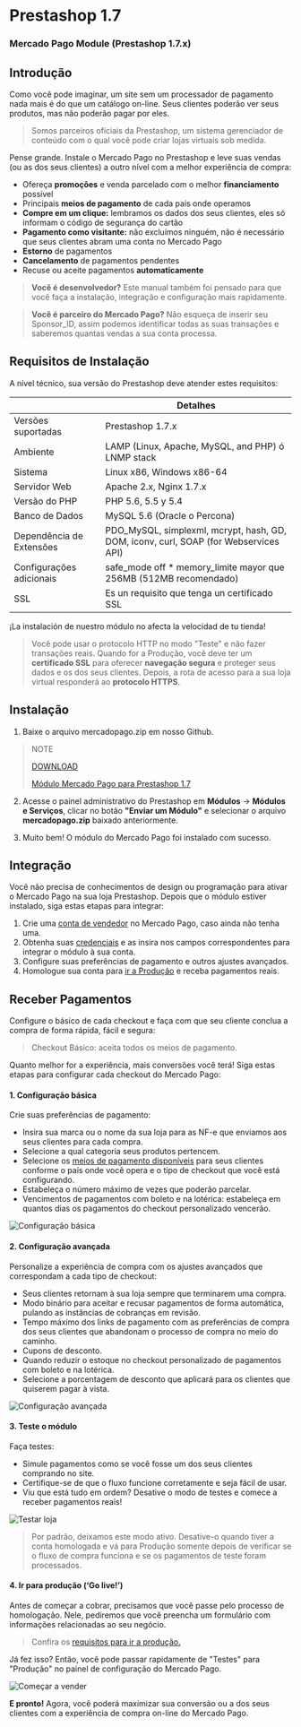 # Prestashop 1.7


### Mercado Pago Module (Prestashop 1.7.x)

## Introdução

Como você pode imaginar, um site sem um processador de pagamento nada mais é do que um catálogo on-line. Seus clientes poderão ver seus produtos, mas não poderão pagar por eles.

> Somos parceiros oficiais da Prestashop, um sistema gerenciador de conteúdo com o qual você pode criar lojas virtuais sob medida.

Pense grande. Instale o Mercado Pago no Prestashop e leve suas vendas (ou as dos seus clientes) a outro nível com a melhor experiência de compra:

* Ofereça **promoções** e venda parcelado com o melhor **financiamento** possível
* Principais **meios de pagamento** de cada país onde operamos
* **Compre em um clique:** lembramos os dados dos seus clientes, eles só informam o código de segurança do cartão
* **Pagamento como visitante:** não excluímos ninguém, não é necessário que seus clientes abram uma conta no Mercado Pago
* **Estorno** de pagamentos
* **Cancelamento** de pagamentos pendentes
* Recuse ou aceite pagamentos **automaticamente**

> **Você é desenvolvedor?** Este manual também foi pensado para que você faça a instalação, integração e configuração mais rapidamente.

> **Você é parceiro do Mercado Pago?** Não esqueça de inserir seu Sponsor_ID, assim podemos identificar todas as suas transações e saberemos quantas vendas a sua conta processa.

## Requisitos de Instalação

A nível técnico, sua versão do Prestashop deve atender estes requisitos:

|                            | Detalhes                                                                                       |
|----------------------------|------------------------------------------------------------------------------------------------|
| Versões suportadas         | Prestashop 1.7.x                                                                               |
| Ambiente                   | LAMP (Linux, Apache, MySQL, and PHP) ó LNMP stack                                              |
| Sistema                    | Linux x86, Windows x86-64                                                                      |
| Servidor Web               | Apache 2.x,  Nginx 1.7.x                                                                       |
| Versão do PHP              | PHP 5.6, 5.5 y 5.4                                                                             |
| Banco de Dados             | MySQL 5.6 (Oracle o Percona)                                                                   |
| Dependência de Extensões   | PDO_MySQL, simplexml, mcrypt, hash, GD, DOM, iconv, curl, SOAP (for Webservices API)           |
| Configurações adicionais   | safe_mode off * memory_limite mayor que 256MB (512MB recomendado)                              |
| SSL                        | Es un requisito que tenga un certificado SSL                                                   |

¡La instalación de nuestro módulo no afecta la velocidad de tu tienda!

> Você pode usar o protocolo HTTP no modo "Teste" e não fazer transações reais. Quando for a Produção, você deve ter um **certificado SSL** para oferecer **navegação segura** e proteger seus dados e os dos seus clientes. Depois, a rota de acesso para a sua loja virtual responderá ao **protocolo HTTPS**.

## Instalação

1) Baixe o arquivo mercadopago.zip em nosso Github.

> NOTE
>
> [DOWNLOAD](https://github.com/mercadopago/cart-prestashop-6/blob/master/mercadopago.zip)
>
> [Módulo Mercado Pago para Prestashop 1.7](https://github.com/mercadopago/cart-prestashop-6/blob/master/mercadopago.zip)

2) Acesse o painel administrativo do Prestashop em **Módulos** -> **Módulos e Serviços**, clicar no botão **"Enviar um Módulo"** e selecionar o arquivo **mercadopago.zip** baixado anteriormente.

3) Muito bem! O módulo do Mercado Pago foi instalado com sucesso.

## Integração

Você não precisa de conhecimentos de design ou programação para ativar o Mercado Pago na sua loja Prestashop. Depois que o módulo estiver instalado, siga estas etapas para integrar:

1. Crie uma [conta de vendedor](https://www.mercadopago.com.br/registration-company?confirmation_url=https%3A%2F%2Fwww.mercadopago.com.ar%2Fcomo-cobrar) no Mercado Pago, caso ainda não tenha uma.
2. Obtenha suas [credenciais](https://www.mercadopago.com.br/developers/pt/guides/localization/credentials) e as insira nos campos correspondentes para integrar o módulo à sua conta.
3. Configure suas preferências de pagamento e outros ajustes avançados.
4. Homologue sua conta para [ir a Produção](https://www.mercadopago.com.br/developers/pt/guides/payments/api/goto-production/) e receba pagamentos reais.

## Receber Pagamentos

Configure o básico de cada checkout e faça com que seu cliente conclua a compra de forma rápida, fácil e segura:

> Checkout Básico: aceita todos os meios de pagamento.

Quanto melhor for a experiência, mais conversões você terá! Siga estas etapas para configurar cada checkout do Mercado Pago:

#### **1. Configuração básica**

Crie suas preferências de pagamento:

- Insira sua marca ou o nome da sua loja para as NF-e que enviamos aos seus clientes para cada compra.
- Selecione a qual categoria seus produtos pertencem.
- Selecione os [meios de pagamento disponíveis](https://www.mercadopago.com.br/developers/pt/guides/localization/payment-methods/) para seus clientes conforme o país onde você opera e o tipo de checkout que você está configurando.
- Estabeleça o número máximo de vezes que poderão parcelar.
- Vencimentos de pagamentos com boleto e na lotérica: estabeleça em quantos dias os pagamentos do checkout personalizado vencerão.

![Configuração básica](/images/prestashop/br_basico.png)

#### **2. Configuração avançada**

Personalize a experiência de compra com os ajustes avançados que correspondam a cada tipo de checkout:

- Seus clientes retornam à sua loja sempre que terminarem uma compra.
- Modo binário para aceitar e recusar pagamentos de forma automática, pulando as instâncias de cobranças em revisão.
- Tempo máximo dos links de pagamento com as preferências de compra dos seus clientes que abandonam o processo de compra no meio do caminho.
- Cupons de desconto.
- Quando reduzir o estoque no checkout personalizado de pagamentos com boleto e na lotérica.
- Selecione a porcentagem de desconto que aplicará para os clientes que quiserem pagar à vista.

![Configuração avançada](/images/prestashop/br_avanzado.png)

#### **3. Teste o módulo**

Faça testes:

- Simule pagamentos como se você fosse um dos seus clientes comprando no site.
- Certifique-se de que o fluxo funcione corretamente e seja fácil de usar.
- Viu que está tudo em ordem? Desative o modo de testes e comece a receber pagamentos reais!


![Testar loja](/images/prestashop/br_testear.png)

> Por padrão, deixamos este modo ativo. Desative-o quando tiver a conta homologada e vá para Produção somente depois de verificar se o fluxo de compra funciona e se os pagamentos de teste foram processados.

#### **4. Ir para produção (‘Go live!’)**

Antes de começar a cobrar, precisamos que você passe pelo processo de homologação. Nele, pediremos que você preencha um formulário com informações relacionadas ao seu negócio.

> Confira os [requisitos para ir a produção.](https://www.mercadopago.com.br/developers/pt/guides/payments/api/goto-production/)

Já fez isso? Então, você pode passar rapidamente de "Testes" para "Produção" no painel de configuração do Mercado Pago.

![Começar a vender](/images/prestashop/br_vender.png)

**E pronto!** Agora, você poderá maximizar sua conversão ou a dos seus clientes com a experiência de compra on-line do Mercado Pago.
